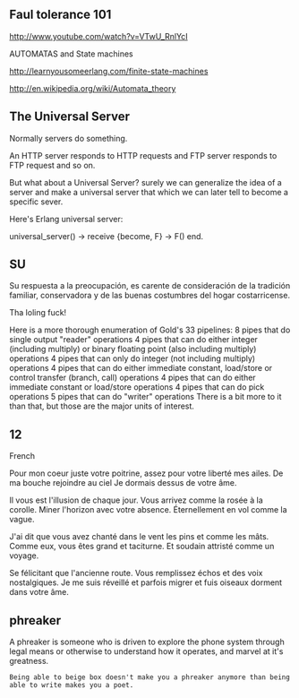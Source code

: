 Faul tolerance 101
------------------

http://www.youtube.com/watch?v=VTwU_RnlYcI

AUTOMATAS and State machines

http://learnyousomeerlang.com/finite-state-machines

http://en.wikipedia.org/wiki/Automata_theory



The Universal Server
--------------------
    
Normally servers do something. 

An HTTP server responds to HTTP requests and FTP server responds to FTP request and so on. 

But what about a Universal Server? surely we can generalize the idea of a server 
and make a universal server that which we can later tell to become a specific sever.

Here's Erlang universal server:

universal_server() ->
    receive
       {become, F} ->
           F()
    end.



SU
--

Su respuesta a la preocupación, 
es carente de consideración 
de la tradición familiar, conservadora
y de las buenas costumbres 
del hogar costarricense.


Tha loling fuck!

Here is a more thorough enumeration of Gold's 33 pipelines:
8 pipes that do single output "reader" operations
4 pipes that can do either integer (including multiply) or binary floating point (also including multiply) operations
4 pipes that can only do integer (not including multiply) operations
4 pipes that can do either immediate constant, load/store or control transfer (branch, call) operations
4 pipes that can do either immediate constant or load/store operations
4 pipes that can do pick operations
5 pipes that can do "writer" operations
There is a bit more to it than that, but those are the major units of interest.



12
--

French

Pour mon coeur juste votre poitrine, 
assez pour votre liberté mes ailes. 
De ma bouche rejoindre au ciel 
Je dormais dessus de votre âme. 

Il vous est l'illusion de chaque jour. 
Vous arrivez comme la rosée à la corolle. 
Miner l'horizon avec votre absence. 
Éternellement en vol comme la vague. 

J'ai dit que vous avez chanté dans le vent 
les pins et comme les mâts. 
Comme eux, vous êtes grand et taciturne. 
Et soudain attristé comme un voyage. 

Se félicitant que l'ancienne route. 
Vous remplissez échos et des voix nostalgiques. 
Je me suis réveillé et parfois migrer et fuis 
oiseaux dorment dans votre âme.



phreaker
--------
A phreaker is someone who is driven to explore the phone system through legal means or otherwise to understand how it operates, and marvel at it's greatness.

    Being able to beige box doesn't make you a phreaker anymore than being able to write makes you a poet.